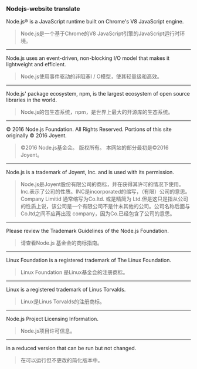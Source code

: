 ### Nodejs-website translate

Node.js® is a JavaScript runtime built on Chrome's V8 JavaScript engine. 
> Node.js是一个基于Chrome的V8 JavaScript引擎的JavaScript运行时环境。

----------

Node.js uses an event-driven, non-blocking I/O model that makes it lightweight and efficient.
> Node.js使用事件驱动的非阻塞I / O模型，使其轻量级和高效。

----------

Node.js' package ecosystem, npm, is the largest ecosystem of open source libraries in the world.
> Node.js的包生态系统，npm，是世界上最大的开源库的生态系统。

----------

© 2016 Node.js Foundation. All Rights Reserved. Portions of this site originally © 2016 Joyent.
> ©2016 Node.js基金会。 版权所有。 本网站的部分最初是©2016 Joyent。

----------

Node.js is a trademark of Joyent, Inc. and is used with its permission. 

> Node.js是Joyent股份有限公司的商标，并在获得其许可的情况下使用。
Inc.表示了公司的性质。INC是incorporated的缩写，（有限）公司的意思。 Company Limitid 通常缩写为Co.ltd. 或是精简为 Ltd.但是这只是指从公司的性质上说，该公司是一个有限公司不是什末其他的公司。公司名称后面与Co.ltd之间不应再出现 company，因为Co.已经包含了公司的意思。

----------

Please review the Trademark Guidelines of the Node.js Foundation.
> 请查看Node.js 基金会的商标指南。

----------

Linux Foundation is a registered trademark of The Linux Foundation.
> Linux Foundation 是Linux基金会的注册商标。

----------

Linux is a registered trademark of Linus Torvalds.
> Linux是Linus Torvalds的注册商标。

----------

Node.js Project Licensing Information.
> Node.js项目许可信息。

----------

in a reduced version that can be run but not changed.
>在可以运行但不更改的简化版本中。